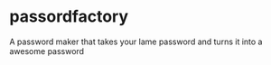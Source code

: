 # passordfactory
A password maker that takes your lame password and turns it into a awesome password
